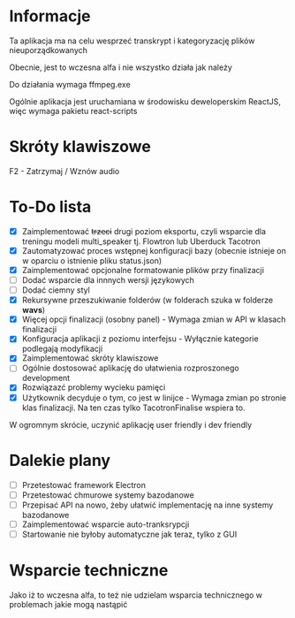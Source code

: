 # Informacje
Ta aplikacja ma na celu wesprzeć transkrypt i kategoryzację plików nieuporządkowanych

Obecnie, jest to wczesna alfa i nie wszystko działa jak należy

Do działania wymaga ffmpeg.exe

Ogólnie aplikacja jest uruchamiana w środowisku deweloperskim ReactJS, więc wymaga pakietu react-scripts

# Skróty klawiszowe
F2 - Zatrzymaj / Wznów audio

# To-Do lista
- [x] Zaimplementować ~~trzeci~~ drugi poziom eksportu, czyli wsparcie dla treningu modeli multi_speaker tj. Flowtron lub Uberduck Tacotron
- [x] Zautomatyzować proces wstępnej konfiguracji bazy (obecnie istnieje on w oparciu o istnienie pliku status.json)
- [x] Zaimplementować opcjonalne formatowanie plików przy finalizacji
- [ ] Dodać wsparcie dla innnych wersji językowych
- [ ] Dodać ciemny styl
- [x] Rekursywne przeszukiwanie folderów (w folderach szuka w folderze **wavs**)
- [x] Więcej opcji finalizacji (osobny panel) - Wymaga zmian w API w klasach finalizacji
- [x] Konfiguracja aplikacji z poziomu interfejsu - Wyłącznie kategorie podlegają modyfikacji
- [x] Zaimplementować skróty klawiszowe
- [ ] Ogólnie dostosować aplikację do ułatwienia rozproszonego development
- [x] Rozwiązazć problemy wycieku pamięci
- [x] Użytkownik decyduje o tym, co jest w linijce - Wymaga zmian po stronie klas finalizacji. Na ten czas tylko TacotronFinalise wspiera to.

W ogromnym skrócie, uczynić aplikację user friendly i dev friendly

# Dalekie plany
- [ ] Przetestować framework Electron
- [ ] Przetestować chmurowe systemy bazodanowe
- [ ] Przepisać API na nowo, żeby ułatwić implementację na inne systemy bazodanowe
- [ ] Zaimplementować wsparcie auto-tranksrypcji
- [ ] Startowanie nie byłoby automatyczne jak teraz, tylko z GUI

# Wsparcie techniczne
Jako iż to wczesna alfa, to też nie udzielam wsparcia technicznego w problemach jakie mogą nastąpić

